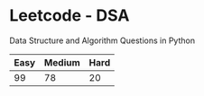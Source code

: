 # Leetcode - DSA

Data Structure and Algorithm Questions in Python

| Easy   |  Medium  | Hard |
|--------|----------|------|
|   99   |    78    |  20  |
